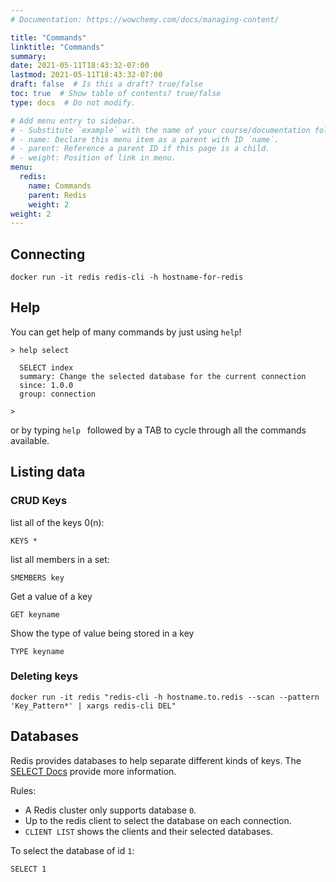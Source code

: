 ```yaml
---
# Documentation: https://wowchemy.com/docs/managing-content/

title: "Commands"
linktitle: "Commands"
summary:
date: 2021-05-11T18:43:32-07:00
lastmod: 2021-05-11T18:43:32-07:00
draft: false  # Is this a draft? true/false
toc: true  # Show table of contents? true/false
type: docs  # Do not modify.

# Add menu entry to sidebar.
# - Substitute `example` with the name of your course/documentation folder.
# - name: Declare this menu item as a parent with ID `name`.
# - parent: Reference a parent ID if this page is a child.
# - weight: Position of link in menu.
menu:
  redis:
    name: Commands
    parent: Redis
    weight: 2
weight: 2
---
```


## Connecting

```
docker run -it redis redis-cli -h hostname-for-redis
```

## Help

You can get help of many commands by just using `help`!

```
> help select

  SELECT index
  summary: Change the selected database for the current connection
  since: 1.0.0
  group: connection

>
```

or by typing `help ` followed by a TAB to cycle through all the commands available.


## Listing data

### CRUD Keys


list all of the keys 0(n):

```
KEYS *
```

list all members in a set:

```
SMEMBERS key
```

Get a value of a key

```
GET keyname
```

Show the type of value being stored in a key

```
TYPE keyname
```

### Deleting keys

```shell
docker run -it redis "redis-cli -h hostname.to.redis --scan --pattern 'Key_Pattern*' | xargs redis-cli DEL"
```

## Databases

Redis provides databases to help separate different kinds of keys. The [SELECT Docs](https://redis.io/commands/select) provide more information.

Rules:

* A Redis cluster only supports database `0`.
* Up to the redis client to select the database on each connection.
* `CLIENT LIST` shows the clients and their selected databases.

To select the database of id `1`:

```
SELECT 1
```
